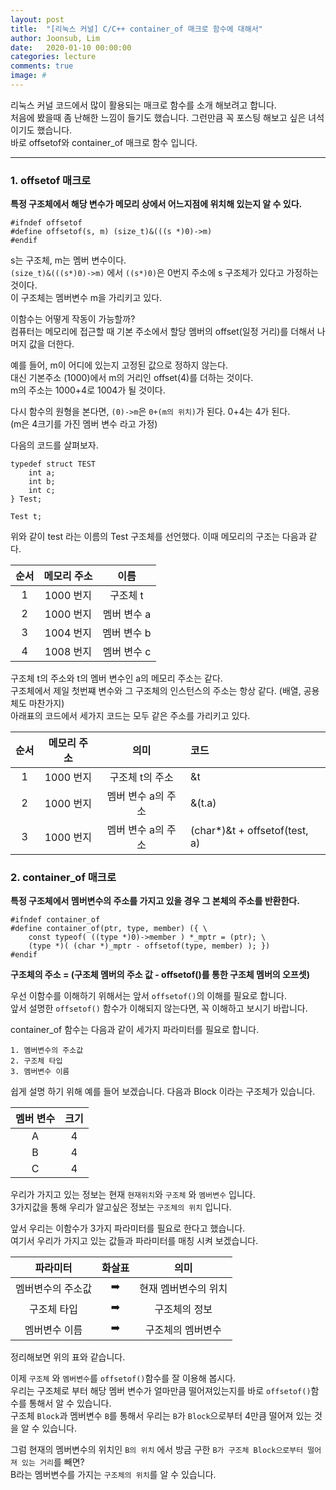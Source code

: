 ```yaml
---
layout: post
title:  "[리눅스 커널] C/C++ container_of 매크로 함수에 대해서"
author: Joonsub, Lim
date:   2020-01-10 00:00:00
categories: lecture
comments: true
image: #
---
```

리눅스 커널 코드에서 많이 활용되는 매크로 함수를 소개 해보려고 합니다.  
처음에 봤을때 좀 난해한 느낌이 들기도 했습니다. 그런만큼 꼭 포스팅 해보고 싶은 녀석이기도 했습니다.  
바로 offsetof와 container_of 매크로 함수 입니다.  

---
### 1. offsetof 매크로

**특정 구조체에서 해당 변수가 메모리 상에서 어느지점에 위치해 있는지 알 수 있다.**

```
#ifndef offsetof
#define offsetof(s, m) (size_t)&(((s *)0)->m)
#endif
```

s는 구조체, m는 멤버 변수이다.   
`(size_t)&(((s*)0)->m)` 에서 `((s*)0)`은 0번지 주소에 s 구조체가 있다고 가정하는 것이다.  
이 구조체는 멤버변수 m을 가리키고 있다.

이함수는 어떻게 작동이 가능할까?  
컴퓨터는 메모리에 접근할 때 기본 주소에서 할당 멤버의 offset(일정 거리)를 더해서 나머지 값을 더한다.  

예를 들어, m이 어디에 있는지 고정된 값으로 정하지 않는다.  
대신 기본주소 (1000)에서 m의 거리인 offset(4)를 더하는 것이다.   
m의 주소는 1000+4로 1004가 될 것이다.    

다시 함수의 원형을 본다면, `(0)->m`은 `0+(m의 위치)`가 된다. 0+4는 4가 된다.  
(m은 4크기를 가진 멤버 변수 라고 가정)  

다음의 코드를 살펴보자.
```
typedef struct TEST
    int a;
    int b;
    int c;
} Test;

Test t;
```
위와 같이 test 라는 이름의 Test 구조체를 선언했다. 이때 메모리의 구조는 다음과 같다.

| 순서 | 메모리 주소 | 이름 |
|:-------:|:-------:|:-------:|
| 1 | 1000 번지 | 구조체 t |
| 2 | 1000 번지 | 멤버 변수 a |
| 3 | 1004 번지 | 멤버 변수 b |
| 4 | 1008 번지 | 멤버 변수 c |

구조체 t의 주소와 t의 멤버 변수인 a의 메모리 주소는 같다.  
구조체에서 제일 첫번쨰 변수와 그 구조체의 인스턴스의 주소는 항상 같다. (배열, 공용체도 마찬가지)  
아래표의 코드에서 세가지 코드는 모두 같은 주소를 가리키고 있다.

| 순서 | 메모리 주소 | 의미 | 코드 |
|:-------:|:-------:|:-------:|:-------|
| 1 | 1000 번지 | 구조체 t의 주소 |  &t |  
| 2 | 1000 번지 | 멤버 변수 a의 주소 | &(t.a) |
| 3 | 1000 번지 | 멤버 변수 a의 주소 | (char*)&t + offsetof(test, a) |


### 2. container_of 매크로

**특정 구조체에서 멤버변수의 주소를 가지고 있을 경우 그 본체의 주소를 반환한다.**  

```
#ifndef container_of
#define container_of(ptr, type, member) ({ \
    const typeof( ((type *)0)->member ) *_mptr = (ptr); \
    (type *)( (char *)_mptr - offsetof(type, member) ); })
#endif
```

**구조체의 주소 = (구조체 멤버의 주소 값 - offsetof()를 통한 구조체 멤버의 오프셋)**   

우선 이함수를 이해하기 위해서는 앞서 `offsetof()`의 이해를 필요로 합니다.    
앞서 설명한 `offsetof()` 함수가 이해되지 않는다면, 꼭 이해하고 보시기 바랍니다.    

container_of 함수는 다음과 같이 세가지 파라미터를 필요로 합니다.  
```
1. 멤버변수의 주소값
2. 구조체 타입
3. 멤버변수 이름
```

쉽게 설명 하기 위해 예를 들어 보겠습니다. 다음과 Block 이라는 구조체가 있습니다.   

| 멤버 변수 | 크기 |
|:--------:|:--------:|
| A | 4 |
| B | 4 |
| C | 4 |

우리가 가지고 있는 정보는 현재 `현재위치`와 `구조체` 와 `멤버변수` 입니다.  
3가지값을 통해 우리가 알고싶은 정보는 `구조체의 위치` 입니다.   

앞서 우리는 이함수가 3가지 파라미터를 필요로 한다고 했습니다.   
여기서 우리가 가지고 있는 값들과 파라미터를 매칭 시켜 보겠습니다.  

| 파라미터 | 화살표 | 의미 |
|:--------:|:--------:|:--------:|
| 멤버변수의 주소값 | ➡️ | 현재 멤버변수의 위치 |
| 구조체 타입 | ➡️ | 구조체의 정보 |
| 멤버변수 이름 | ➡️ | 구조체의 멤버변수 |

정리해보면 위의 표와 같습니다.

이제 `구조체` 와 `멤버변수`를 `offsetof()`함수를 잘 이용해 봅시다.   
우리는 구조체로 부터 해당 멤버 변수가 얼마만큼 떨어져있는지를 바로 `offsetof()`함수를 통해서 알 수 있습니다.  
구조체 `Block`과 멤버변수 `B`를 통해서 우리는 `B`가 `Block`으로부터 4만큼 떨어져 있는 것을 알 수 있습니다.   

그럼 현재의 멤버변수의 위치인 `B의 위치` 에서 방금 구한 `B가 구조체 Block으로부터 떨어져 있는 거리`를 빼면?   
B라는 멤버변수를 가지는 `구조체의 위치`를 알 수 있습니다.  